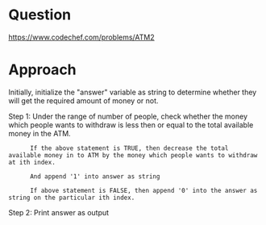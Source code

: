 # Question
https://www.codechef.com/problems/ATM2

# Approach
Initially, initialize the "answer" variable as string to determine whether they will get the required amount of money or not.

Step 1: Under the range of number of people, check whether the money which people wants to withdraw is less then or equal to the total available money in the ATM.
     
          If the above statement is TRUE, then decrease the total available money in to ATM by the money which people wants to withdraw at ith index.
        
          And append '1' into answer as string

          If above statement is FALSE, then append '0' into the answer as string on the particular ith index.

Step 2: Print answer as output